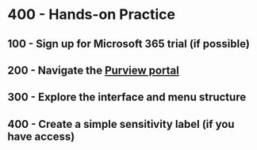 # 400 - Hands-on Practice

## 100 - Sign up for Microsoft 365 trial (if possible)

## 200 - Navigate the [Purview portal](https://purview.microsoft.com/)

## 300 - Explore the interface and menu structure

## 400 - Create a simple sensitivity label (if you have access)
